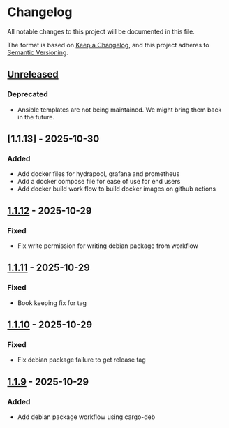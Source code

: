 # Changelog

All notable changes to this project will be documented in this file.

The format is based on [Keep a Changelog](https://keepachangelog.com/en/1.1.0/),
and this project adheres to [Semantic Versioning](https://semver.org/spec/v2.0.0.html).

## [Unreleased]

### Deprecated

- Ansible templates are not being maintained. We might bring them back
  in the future.

## [1.1.13] - 2025-10-30

### Added

- Add docker files for hydrapool, grafana and prometheus
- Add a docker compose file for ease of use for end users
- Add docker build work flow to build docker images on github actions

## [1.1.12] - 2025-10-29

### Fixed

- Fix write permission for writing debian package from workflow

## [1.1.11] - 2025-10-29

### Fixed

- Book keeping fix for tag

## [1.1.10] - 2025-10-29

### Fixed

- Fix debian package failure to get release tag

## [1.1.9] - 2025-10-29

### Added

- Add debian package workflow using cargo-deb

[unreleased]: https://github.com/256-foundation/Hydra-Pool/compare/v1.1.13...HEAD
[1.1.12]: https://github.com/256-foundation/Hydra-Pool/compare/v1.1.12...v1.1.13
[1.1.12]: https://github.com/256-foundation/Hydra-Pool/compare/v1.1.11...v1.1.12
[1.1.11]: https://github.com/256-foundation/Hydra-Pool/compare/v1.1.10...v1.1.11
[1.1.10]: https://github.com/256-foundation/Hydra-Pool/compare/v1.1.9...v1.1.10
[1.1.9]: https://github.com/256-foundation/Hydra-Pool/compare/v1.1.8...v1.1.9

